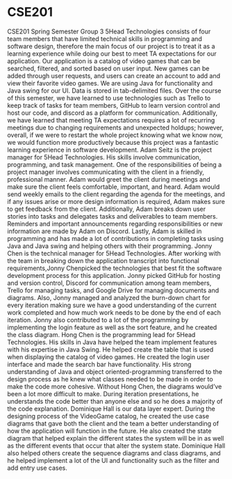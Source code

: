 # CSE201
CSE201 Spring Semester Group 3
5Head Technologies consists of four team members that have limited technical skills in programming and software design, therefore the main focus of our project is to treat it as a learning experience while doing our best to meet TA expectations for our application. Our application is a catalog of video games that can be searched, filtered, and sorted based on user input. New games can be added through user requests, and users can create an account to add and view their favorite video games. We are using Java for functionality and Java swing for our UI. Data is stored in tab-delimited files. Over the course of this semester, we have learned to use technologies such as Trello to keep track of tasks for team members, GitHub to learn version control and host our code, and discord as a platform for communication. Additionally, we have learned that meeting TA expectations requires a lot of recurring meetings due to changing requirements and unexpected holdups; however, overall, if we were to restart the whole project knowing what we know now, we would function more productively because this project was a fantastic learning experience in software development.
Adam Seitz is the project manager for 5Head Technologies. His skills involve communication, programming, and task management. One of the responsibilities of being a project manager involves communicating with the client in a friendly, professional manner. Adam would greet the client during meetings and make sure the client feels comfortable, important, and heard. Adam would send weekly emails to the client regarding the agenda for the meetings, and if any issues arise or more design information is required, Adam makes sure to get feedback from the client. Additionally, Adam breaks down user stories into tasks and delegates tasks and deliverables to team members. Reminders and important announcements regarding responsibilities or new information are made by Adam on Discord. Lastly, Adam is skilled in programming and has made a lot of contributions in completing tasks using Java and Java swing and helping others with their programming.
Jonny Chen is the technical manager for 5Head Technologies. After working with the team in breaking down the application transcript into functional requirements,Jonny Chenpicked the technologies that best fit the software development process for this application. Jonny picked GitHub for hosting and version control, Discord for communication among team members, Trello for managing tasks, and Google Drive for managing documents and diagrams. Also, Jonny managed and analyzed the burn-down chart for every iteration making sure we have a good understanding of the current work completed and how much work needs to be done by the end of each iteration. Jonny also contributed to a lot of the programming by implementing the login feature as well as the sort feature, and he created the class diagram.
Hong Chen is the programming lead for 5Head Technologies. His skills in Java have helped the team implement features with his expertise in Java Swing. He helped create the table that is used when displaying the catalog of video games. He created the login user interface and made the search bar have functionality. His strong understanding of Java and object oriented-programming transferred to the design process as he knew what classes needed to be made in order to make the code more cohesive. Without Hong Chen, the diagrams would’ve been a lot more difficult to make. During iteration presentations, he understands the code better than anyone else and so he does a majority of the code explanation.
Dominique Hall is our data layer expert. During the designing process of the VideoGame catalog, he created the use case diagrams that gave both the client and the team a better understanding of how the application will function in the future. He also created the state diagram that helped explain the different states the system will be in as well as the different events that occur that alter the system state. Dominique Hall also helped others create the sequence diagrams and class diagrams, and he helped implement a lot of the UI and functionality such as the filter and add entry use cases.
